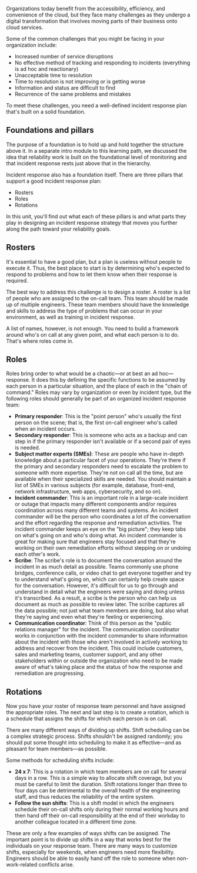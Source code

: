 Organizations today benefit from the accessibility, efficiency, and convenience of the cloud, but they face many challenges as they undergo a digital transformation that involves moving parts of their business onto cloud services.

Some of the common challenges that you might be facing in your organization include:

- Increased number of service disruptions
- No effective method of tracking and responding to incidents (everything is ad hoc and reactionary)
- Unacceptable time to resolution
- Time to resolution is not improving or is getting worse
- Information and status are difficult to find
- Recurrence of the same problems and mistakes

To meet these challenges, you need a well-defined incident response plan that's built on a solid foundation.

## Foundations and pillars

The purpose of a foundation is to hold up and hold together the structure above it. In a separate intro module to this learning path, we discussed the idea that reliability work is built on the foundational level of monitoring and that incident response rests just above that in the hierarchy.

Incident response also has a foundation itself. There are three pillars that support a good incident response plan:

- Rosters
- Roles
- Rotations

In this unit, you'll find out what each of these pillars is and what parts they play in designing an incident response strategy that moves you further along the path toward your reliability goals.

## Rosters

It's essential to have a good plan, but a plan is useless without people to execute it. Thus, the best place to start is by determining who's expected to respond to problems and how to let them know when their response is required.

The best way to address this challenge is to design a roster. A roster is a list of people who are assigned to the on-call team. This team should be made up of multiple engineers. These team members should have the knowledge and skills to address the type of problems that can occur in your environment, as well as training in incident response.

A list of names, however, is not enough. You need to build a framework around who's on call at any given point, and what each person is to do. That's where roles come in.

## Roles

Roles bring order to what would be a chaotic—or at best an ad hoc—response. It does this by defining the specific functions to be assumed by each person in a particular situation, and the place of each in the "chain of command." Roles may vary by organization or even by incident type, but the following roles should generally be part of an organized incident response team:

- **Primary responder**: This is the "point person" who's usually the first person on the scene; that is, the first on-call engineer who's called when an incident occurs.
- **Secondary responder**: This is someone who acts as a backup and can step in if the primary responder isn't available or if a second pair of eyes is needed.
- **Subject matter experts (SMEs)**: These are people who have in-depth knowledge about a particular facet of your operations. They're there if the primary and secondary responders need to escalate the problem to someone with more expertise. They're not on call all the time, but are available when their specialized skills are needed. You should maintain a list of SMEs in various subjects (for example, database, front-end, network infrastructure, web apps, cybersecurity, and so on).
- **Incident commander**: This is an important role in a large-scale incident or outage that impacts many different components and/or requires coordination across many different teams and systems. An incident commander will be the person who coordinates a lot of the conversation and the effort regarding the response and remediation activities. The incident commander keeps an eye on the "big picture"; they keep tabs on what's going on and who's doing what. An incident commander is great for making sure that engineers stay focused and that they're working on their own remediation efforts without stepping on or undoing each other's work.
- **Scribe**: The scribe's role is to document the conversation around the incident in as much detail as possible. Teams commonly use phone bridges, conference calls, or video chat to get everyone together and try to understand what's going on, which can certainly help create space for the conversation. However, it's difficult for us to go through and understand in detail what the engineers were saying and doing unless it's transcribed. As a result, a scribe is the person who can help us document as much as possible to review later. The scribe captures all the data possible; not just what team members are doing, but also what they're saying and even what they're feeling or experiencing.
- **Communication coordinator**: Think of this person as the "public relations manager" for the incident. The communication coordinator works in conjunction with the incident commander to share information about the incident with those who aren't involved in actively working to address and recover from the incident. This could include customers, sales and marketing teams, customer support, and any other stakeholders within or outside the organization who need to be made aware of what's taking place and the status of how the response and remediation are progressing.

## Rotations

Now you have your roster of response team personnel and have assigned the appropriate roles. The next and last step is to create a rotation, which is a schedule that assigns the shifts for which each person is on call.

There are many different ways of dividing up shifts. Shift scheduling can be a complex strategic process. Shifts shouldn't be assigned randomly; you should put some thought into scheduling to make it as effective—and as pleasant for team members—as possible.

Some methods for scheduling shifts include:

- **24 x 7**: This is a rotation in which team members are on call for several days in a row. This is a simple way to allocate shift coverage, but you must be careful to limit the duration. Shift rotations longer than three to four days can be detrimental to the overall health of the engineering staff, and thus reduces the reliability of the entire system.
- **Follow the sun shifts**: This is a shift model in which the engineers schedule their on-call shifts only during their normal working hours and then hand off their on-call responsibility at the end of their workday to another colleague located in a different time zone.

These are only a few examples of ways shifts can be assigned. The important point is to divide up shifts in a way that works best for the individuals on your response team. There are many ways to customize shifts, especially for weekends, when engineers need more flexibility. Engineers should be able to easily hand off the role to someone when non-work-related conflicts arise.
